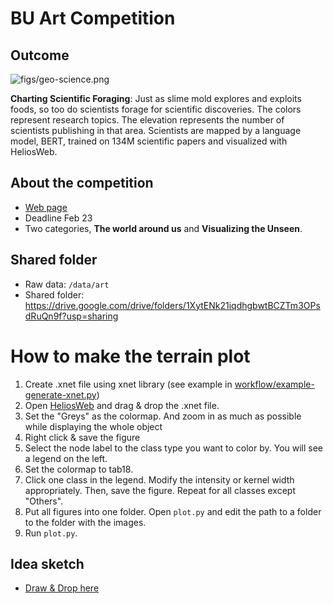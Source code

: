 # BU Art Competition

## Outcome

![figs/geo-science.png](figs/all-sciences-v2.png)

**Charting Scientific Foraging**: Just as slime mold explores and exploits foods, so too do scientists forage for scientific discoveries. The colors represent research topics. The elevation represents the number of scientists publishing in that area. Scientists are mapped by a language model, BERT, trained on 134M scientific papers and visualized with HeliosWeb.

## About the competition

- [Web page](https://www.binghamton.edu/research/division-offices/research-advancement/art-of-science/index.html)
- Deadline Feb 23
- Two categories, **The world around us** and **Visualizing the Unseen**.

## Shared folder
- Raw data: `/data/art`
- Shared folder: https://drive.google.com/drive/folders/1XytENk21iqdhgbwtBCZTm3OPsdRuQn9f?usp=sharing

# How to make the terrain plot

1. Create .xnet file using xnet library (see example in [workflow/example-generate-xnet.py](workflow/example-generate-xnet.py))
2. Open [HeliosWeb](http://heliosweb.io/docs/example/?advanced&dark&density&size=0.0&layout=0&use2d&densityProperty=Mass) and drag & drop the .xnet file.
3. Set the "Greys" as the colormap. And zoom in as much as possible while displaying the whole object
4. Right click & save the figure
5. Select the node label to the class type you want to color by. You will see a legend on the left.
6. Set the colormap to tab18.
7. Click one class in the legend. Modify the intensity or kernel width appropriately. Then, save the figure. Repeat for all classes except "Others".
8. Put all figures into one folder. Open `plot.py` and edit the path to a folder to the folder with the images.
9. Run `plot.py`.

## Idea sketch
- [Draw & Drop here](https://drive.google.com/drive/folders/1XytENk21iqdhgbwtBCZTm3OPsdRuQn9f?usp=sharing)

